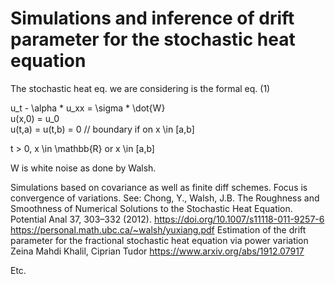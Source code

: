 # Simulations and inference of drift parameter for the stochastic heat equation

The stochastic heat eq. we are considering is the formal eq. (1)

u_t - \alpha * u_xx = \sigma * \dot{W}      
u(x,0) = u_0                                        
u(t,a) = u(t,b) = 0 // boundary if on x \in [a,b]

t > 0, x \in \mathbb{R} or x \in [a,b]

W is white noise as done by Walsh. 

Simulations based on covariance as well as finite diff schemes. Focus is convergence of variations.
See:
Chong, Y., Walsh, J.B. The Roughness and Smoothness of Numerical Solutions to the Stochastic Heat Equation. Potential Anal 37, 303–332 (2012). https://doi.org/10.1007/s11118-011-9257-6 https://personal.math.ubc.ca/~walsh/yuxiang.pdf
Estimation of the drift parameter for the fractional stochastic heat equation via power variation
Zeina Mahdi Khalil, Ciprian Tudor https://www.arxiv.org/abs/1912.07917

Etc.
